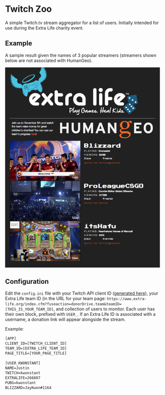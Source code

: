 # Twitch Zoo

A simple Twitch.tv stream aggregator for a list of users. Initially intended for
use during the Extra Life charity event.

## Example

A sample result given the names of 3 popular streamers (streamers shown below
are not associated with HumanGeo).

![Sample webpage][example]


[example]: static/images/example.png

## Configuration

Edit the `config.ini` file with your Twitch API client ID
([generated here](https://www.twitch.tv/settings/connections)), your Extra Life
team ID (in the URL for your team page:
`https://www.extra-life.org/index.cfm?fuseaction=donorDrive.team&teamID=[THIS_IS_YOUR_TEAM_ID]`,
and collection of users to monitor. Each user has their own block, prefixed
with `USER_`.  If an Extra Life ID is associated with a username, a donation
link will appear alongside the stream.

Example:
```
[APP]
CLIENT_ID=[TWITCH_CLIENT_ID]
TEAM_ID=[EXTRA_LIFE_TEAM_ID]
PAGE_TITLE=[YOUR_PAGE_TITLE]

[USER_KWONSTANT]
NAME=Justin
TWITCH=kwonstant
EXTRALIFE=266807
PUBG=kwonstant
BLIZZARD=JayKwon#1164
```

